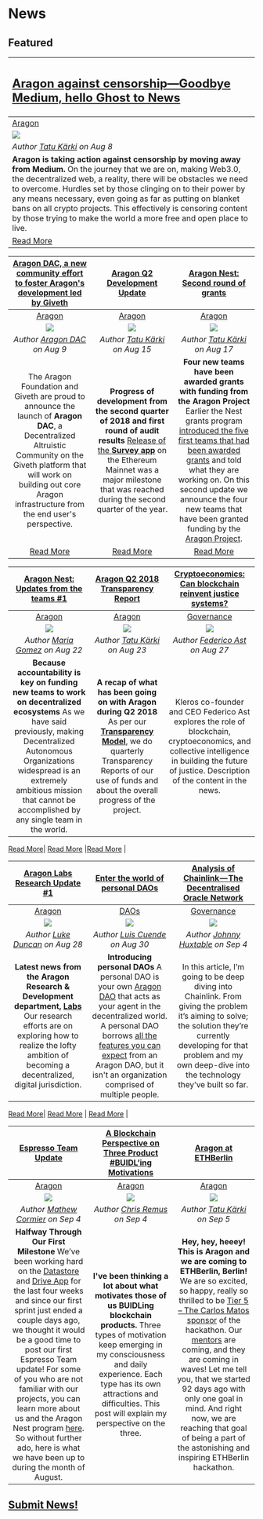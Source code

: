 # News

## **Featured**

[<h2>Aragon against censorship—Goodbye Medium, hello Ghost to News</h2>](https://blog.aragon.org/aragon-against-censorship-goodbye-medium-hello-ghost/) |
:-----------|
[Aragon](aragon.md) |
[<img src="http://blog.aragon.org/content/images/2018/08/blog_header_ghost2.png">](https://blog.aragon.org/aragon-against-censorship-goodbye-medium-hello-ghost/) |
_Author [Tatu Kärki](https://blog.aragon.org/author/tatu/) on Aug 8_  |
**Aragon is taking action against censorship by moving away from Medium.** On the journey that we are on, making Web3.0, the decentralized web, a reality, there will be obstacles we need to overcome. Hurdles set by those clinging on to their power by any means necessary, even going as far as putting on blanket bans on all crypto projects. This effectively is censoring content by those trying to make the world a more free and open place to live. |
[Read More](https://blog.aragon.org/aragon-against-censorship-goodbye-medium-hello-ghost/) |

[**Aragon DAC, a new community effort to foster Aragon's development led by Giveth**](https://blog.aragon.org/aragon-dac-a-new-community-effort-to-foster-aragons-development-led-by-giveth/) | [**Aragon Q2 Development Update**](https://blog.aragon.org/aragon-q2-development-update/)  | [**Aragon Nest: Second round of grants**](https://blog.aragon.org/aragon-nest-second-round-of-grants/) |
:-----------:|:-----------:|:-----------:|
[Aragon](aragon.md) | [Aragon](aragon.md) | [Aragon](aragon.md) |
[<img src="http://blog.aragon.org/content/images/2018/08/Logo_ad_2117width.png">](https://blog.aragon.org/aragon-dac-a-new-community-effort-to-foster-aragons-development-led-by-giveth/) | [<img src="http://blog.aragon.org/content/images/2018/08/aragon-dev_update-1.jpg">](https://blog.goodaudience.com/2018-the-dao-returns-5868a473afb0) | [<img src="http://blog.aragon.org/content/images/2018/08/nest-batch-one-1.jpg">](https://blog.aragon.org/aragon-nest-second-round-of-grants/) |
_Author [Aragon DAC](https://blog.aragon.org/author/aragon-dac/) on Aug 9_ | _Author [Tatu Kärki](https://blog.aragon.org/author/tatu/) on Aug 15_ | _Author [Tatu Kärki](https://blog.aragon.org/author/tatu/) on Aug 17_ |
The Aragon Foundation and Giveth are proud to announce the launch of **Aragon DAC**, a Decentralized Altruistic Community on the Giveth platform that will work on building out core Aragon infrastructure from the end user's perspective. | **Progress of development from the second quarter of 2018 and first round of audit results** [Release of the  **Survey app**](https://blog.aragon.org/aragon-launches-survey-app-on-mainnet-ed5eefeb66f5/) on the Ethereum Mainnet was a major milestone that was reached during the second quarter of the year. | **Four new teams have been awarded grants with funding from the Aragon Project** Earlier the Nest grants program  [introduced the five first teams that had been awarded grants](https://blog.aragon.org/aragon-nest-first-awarded-grants-29a2f3aa8d4a/)  and told what they are working on. On this second update we announce the four new teams that have been granted funding by the  [Aragon Project](https://aragon.org/). | 
[Read More](https://blog.aragon.org/aragon-dac-a-new-community-effort-to-foster-aragons-development-led-by-giveth/)| [Read More](https://blog.aragon.org/aragon-q2-development-update/) | [Read More](https://blog.aragon.org/aragon-nest-second-round-of-grants/) |

[**Aragon Nest: Updates from the teams #1**](https://blog.aragon.org/aragon-nest-updates-from-the-teams-q2-2018/) | [**Aragon Q2 2018 Transparency Report**](https://blog.aragon.org/aragon-q2-2018-transparency-report/)  | [**Cryptoeconomics: Can blockchain reinvent justice systems?**](https://blogs.thomsonreuters.com/answerson/cryptoeconomics-blockchain-reinvent-justice-sytems-kleros/) |
:-----------:|:-----------:|:-----------:|
[Aragon](aragon.md) | [Aragon](aragon.md) | [Governance](governance.md) |
[<img src="http://blog.aragon.org/content/images/2018/08/nest-batch-one-1.jpg">](https://blog.aragon.org/aragon-nest-updates-from-the-teams-q2-2018/) | [<img src="http://blog.aragon.org/content/images/2018/08/header_img_transparency.jpg">](https://blog.aragon.org/aragon-q2-2018-transparency-report/) | [<img src="https://blogs.thomsonreuters.com/answerson/wp-content/uploads/sites/3/2018/08/RTS1G92L-800x450.jpg">](https://blogs.thomsonreuters.com/answerson/cryptoeconomics-blockchain-reinvent-justice-sytems-kleros/) |
_Author [Maria Gomez](https://blog.aragon.org/author/maria/) on Aug 22_ | _Author [Tatu Kärki](https://blog.aragon.org/author/tatu/) on Aug 23_ | _Author [Federico Ast](https://twitter.com/federicoast) on Aug 27_ |
**Because accountability is key on funding new teams to work on decentralized ecosystems** As we have said previously, making Decentralized Autonomous Organizations widespread is an extremely ambitious mission that cannot be accomplished by any single team in the world. | **A recap of what has been going on with Aragon during Q2 2018** As per our **[Transparency Model](https://blog.aragon.one/why-transparency-matters-d6f9e6e10985)**, we do quarterly Transparency Reports of our use of funds and about the overall progress of the project. | Kleros co-founder and CEO Federico Ast explores the role of blockchain, cryptoeconomics, and collective intelligence in building the future of justice. Description of the content in the news.| 

[Read More](https://blog.aragon.org/aragon-nest-updates-from-the-teams-q2-2018/)| [Read More](https://blog.aragon.org/aragon-q2-2018-transparency-report/) |[Read More](https://blogs.thomsonreuters.com/answerson/cryptoeconomics-blockchain-reinvent-justice-sytems-kleros/) |

[**Aragon Labs Research Update #1**](https://blog.aragon.org/aragon-labs-research-update-1/) | [**Enter the world of personal DAOs**](https://blog.aragon.one/enter-the-world-of-personal-daos/)  | [**Analysis of Chainlink — The Decentralised Oracle Network**](https://medium.com/@jonnyhuxtable/analysis-of-chainlink-the-decentralised-oracle-network-7c69bee2345f) |
:-----------:|:-----------:|:-----------:|
[Aragon](aragon.md) | [DAOs](daos.md) | [Governance](governance.md) |
[<img src="http://blog.aragon.org/content/images/2018/08/aragon-labs-update.jpg">](https://blog.aragon.org/aragon-labs-research-update-1/) | [<img src="http://blog.aragon.one/content/images/2018/08/aragon-personal-dao.jpg">](https://blog.aragon.one/enter-the-world-of-personal-daos/) | [<img src="https://cdn-images-1.medium.com/max/800/0*mDy_mHvdmBy0Q8Ru.png">](https://medium.com/@jonnyhuxtable/analysis-of-chainlink-the-decentralised-oracle-network-7c69bee2345f) |
_Author [Luke Duncan](https://blog.aragon.org/author/luke/) on Aug 28_| _Author [Luis Cuende](http://blog.aragon.one/author/luis/) on Aug 30_ | _Author [Johnny Huxtable](https://medium.com/@jonnyhuxtable?source=post_header_lockup) on Sep 4_ |
**Latest news from the Aragon Research & Development department, [Labs](https://blog.aragon.org/announcing-aragon-labs-a679693429ae/)** Our research efforts are on exploring how to realize the lofty ambition of becoming a decentralized, digital jurisdiction.  | **Introducing personal DAOs** A personal DAO is your own [Aragon DAO](https://wiki.aragon.org/tutorials/DAO_Workshop_Testnet_by_joselfgaray/#what-is-a-dao) that acts as your agent in the decentralized world. A personal DAO borrows [all the features you can expect](https://blog.aragon.org/aragon-core-v0-5-the-architect-release-327c7163b89c) from an Aragon DAO, but it isn't an organization comprised of multiple people.| In this article, I’m going to be deep diving into Chainlink. From giving the problem it’s aiming to solve; the solution they’re currently developing for that problem and my own deep-dive into the technology they’ve built so far.| 

[Read More](https://blog.aragon.org/aragon-labs-research-update-1/)| [Read More](https://blog.aragon.one/enter-the-world-of-personal-daos/) | [Read More](https://medium.com/@jonnyhuxtable/analysis-of-chainlink-the-decentralised-oracle-network-7c69bee2345f) |

[**Espresso Team Update**](https://medium.com/espresso-org/espresso-team-update-halfway-through-our-first-milestone-7ff752f9adb0) | [**A Blockchain Perspective on Three Product #BUIDL’ing Motivations**](https://blog.aragon.one/a-blockchain-perspective-on-three-product-buidling-motivations/)  | [**Aragon at ETHBerlin**](https://blog.aragon.org/aragon-at-ethberlin/) |
:-----------:|:-----------:|:-----------:|
[Aragon](aragon.md) | [Aragon](aragon.md) | [Aragon](aragon.md) |
[<img src="http://blog.aragon.org/content/images/2018/08/nest-batch-one-1.jpg">](https://medium.com/espresso-org/espresso-team-update-halfway-through-our-first-milestone-7ff752f9adb0) | [<img src="http://blog.aragon.one/content/images/2018/09/aragon-product--1-.jpg">](https://blog.aragon.one/a-blockchain-perspective-on-three-product-buidling-motivations/) | [<img src="http://blog.aragon.org/content/images/2018/09/ETHBerlin_option_02.jpg">](https://blog.aragon.org/aragon-at-ethberlin/) |
_Author [Mathew Cormier](https://medium.com/@mathew.corm?source=post_header_lockup) on Sep 4_ | _Author [Chris Remus](http://blog.aragon.one/author/chris/) on Sep 4_ | _Author [Tatu Kärki](https://blog.aragon.org/author/tatu/) on Sep 5_  |
 **Halfway Through Our First Milestone** We’ve been working hard on the [Datastore](https://github.com/espresso-org/aragon-datastore) and [Drive App](https://github.com/espresso-org/aragon-drive-app) for the last four weeks and since our first sprint just ended a couple days ago, we thought it would be a good time to post our first Espresso Team update! For some of you who are not familiar with our projects, you can learn more about us and the Aragon Nest program [here](https://blog.aragon.org/aragon-nest-second-round-of-grants/). So without further ado, here is what we have been up to during the month of August. | **I've been thinking a lot about what motivates those of us BUIDLing blockchain products.** Three types of motivation keep emerging in my consciousness and daily experience. Each type has its own attractions and difficulties. This post will explain my perspective on the three. | **Hey, hey, heeey! This is Aragon and we are coming to ETHBerlin, Berlin!** We are so excited, so happy, really so thrilled to be [Tier 5 – The Carlos Matos sponsor](https://ethberlin.com/sponsors/) of the hackathon. Our [mentors](https://medium.com/ethberlin/so-you-think-you-can-mentor-280648923a0f) are coming, and they are coming in waves! Let me tell you, that we started 92 days ago with only one goal in mind. And right now, we are reaching that goal of being a part of the astonishing and inspiring ETHBerlin hackathon. | [Read More](https://medium.com/espresso-org/espresso-team-update-halfway-through-our-first-milestone-7ff752f9adb0)| [Read More](http://blog.aragon.one/a-blockchain-perspective-on-three-product-buidling-motivations/amp/) | [Read More](https://blog.aragon.org/aragon-at-ethberlin/) |


## [Submit News!](../guides/guide_for_submitting_news.md)